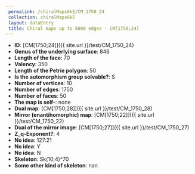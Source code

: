 ```yaml
--- 
 permalink: /chiralMaps6kE/CM_1750_24 
 collection: chiralMaps6kE
 layout: dataEntry
 title: Chiral maps up to 6000 edges - CM[1750;24]
---
```


- **ID**: [CM[1750;24]]({{ site.url }}/test/CM_1750_24)
- **Genus of the underlying surface**: 846
- **Length of the face**: 70
- **Valency**: 350
- **Length of the Petrie polygon**: 50
- **Is the automorphism group solvable?**: S
- **Number of vertices**: 10
- **Number of edges**: 1750
- **Number of faces**: 50
- **The map is self-**: none
- **Dual map**: [CM[1750;28]]({{ site.url }}/test/CM_1750_28)
- **Mirror (enantihomorphic) map**: [CM[1750;22]]({{ site.url }}/test/CM_1750_22)
- **Dual of the mirror image**: [CM[1750;27]]({{ site.url }}/test/CM_1750_27)
- **Z_q-Exponent?**: 4
- **No idea**:  127:21
- **No idea**: Y
- **No idea**: N
- **Skeleton**: Sk(10;4)^70
- **Some other kind of skeleton**: nan
